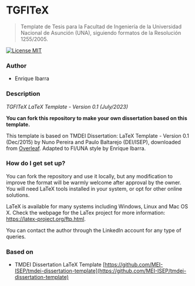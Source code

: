 TGFITeX
========================

> Template de Tesis para la Facultad de Ingeniería de la Universidad Nacional de Asunción (UNA), siguiendo formatos de la Resolución 1255/2005.

[![License MIT](http://img.shields.io/badge/license-MIT-brightgreen.svg)](license.md)

### Author
*   Enrique Ibarra

### Description
*TGFITeX LaTeX Template - Version 0.1 (July/2023)*

**You can fork this repository to make your own dissertation based on this template.**

This template is based on TMDEI Dissertation: LaTeX Template - Version 0.1 (Dec/2015) by Nuno Pereira and Paulo Baltarejo (DEI/ISEP), downloaded from [Overleaf](https://www.overleaf.com). Adapted to FI/UNA style by Enrique Ibarra.

### How do I get set up? ##

You can fork the repository and use it locally, but any modification to improve the format will be warmly welcome after approval by the owner. You will need LaTeX tools installed in your system, or opt for other online solutions.

LaTeX is available for many systems including Windows, Linux and Mac OS X. Check the webpage for the LaTex project for more information: <https://latex-project.org/ftp.html>.

You can contact the author through the LinkedIn account for any type of queries.

### Based on

*   TMDEI Dissertation LaTeX Template [https://github.com/MEI-ISEP/tmdei-dissertation-template](https://github.com/MEI-ISEP/tmdei-dissertation-template)
